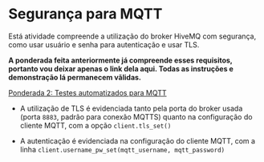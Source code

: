 # Segurança para MQTT

Está atividade compreende a utilização do broker HiveMQ com segurança, como usar usuário e senha para autenticação e usar TLS.

**A ponderada feita anteriormente já compreende esses requisitos, portanto vou deixar apenas o link dela aqui. Todas as instruções e demonstração lá permanecem vãlidas.**

[Ponderada 2: Testes automatizados para MQTT](https://github.com/paulo-evangelista/atividades-inteli/tree/main/Modulo_9/ponderada2_MQTTpytest)

- A utilização de TLS é evidenciada tanto pela porta do broker usada (porta `8883`, padrão para conexão MQTTS) quanto na configuração do cliente MQTT, com a opção `client.tls_set()`

- A autenticação é evidenciada na configuração do cliente MQTT, com a linha `client.username_pw_set(mqtt_username, mqtt_password)
`
